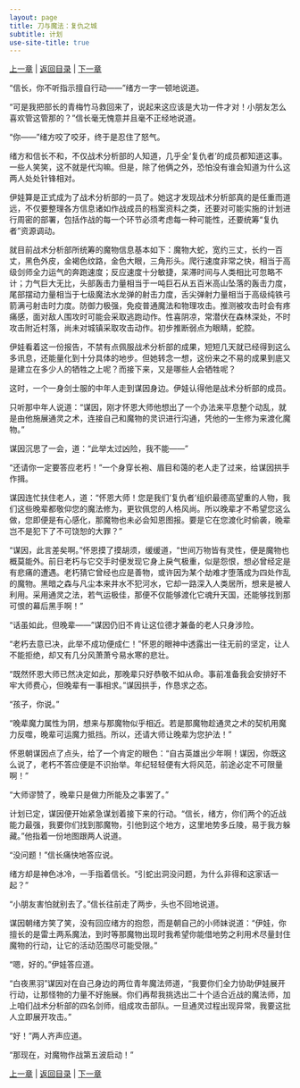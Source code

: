 ```yaml
---
layout: page
title: 刀与魔法：复仇之城
subtitle: 计划
use-site-title: true
---
```


[上一章](/Novels/AvengerCity/senior) | [返回目录](/Novels/AvengerCity/index) | [下一章](/Novels/AvengerCity/ghost) 

“信长，你不听指示擅自行动——”绪方一字一顿地说道。

“可是我把部长的青梅竹马救回来了，说起来这应该是大功一件才对！小朋友怎么喜欢管这管那的？”信长毫无愧意并且毫不正经地说道。

“你——”绪方咬了咬牙，终于是忍住了怒气。

绪方和信长不和，不仅战术分析部的人知道，几乎全‘复仇者’的成员都知道这事。一些人笑笑，这不就是代沟嘛。但是，除了他俩之外，恐怕没有谁会知道为什么这两人处处针锋相对。

伊娃算是正式成为了战术分析部的一员了。她这才发现战术分析部真的是任重而道远，不仅要整理各方信息诸如作战成员的档案资料之类，还要对可能实施的计划进行周密的部署，包括作战的每一个环节必须考虑每一种可能性，还要统筹“复仇者”资源调动。

就目前战术分析部所统筹的魔物信息基本如下：魔物大蛇，宽约三丈，长约一百丈，黑色外皮，金褐色纹路，金色大眼，三角形头。爬行速度非常之快，相当于高级剑师全力运气的奔跑速度；反应速度十分敏捷，呆滞时间与人类相比可忽略不计；力气巨大无比，头部轰击力量相当于一吨巨石从五百米高山坠落的轰击力度，尾部摆动力量相当于七级魔法水龙弹的射击力度，舌尖弹射力量相当于高级纯铁弓箭满弓射击时力度。防御力极强，免疫普通魔法和物理攻击。推测被攻击时会有疼痛感，面对敌人围攻时可能会采取逃跑动作。性喜阴凉，常潜伏在森林深处，不时攻击附近村落，尚未对城镇采取攻击动作。初步推断弱点为眼睛，蛇腔。

伊娃看着这一份报告，不禁有点佩服战术分析部的成果，短短几天就已经得到这么多讯息，还能量化到十分具体的地步。但她转念一想，这份来之不易的成果到底又是建立在多少人的牺牲之上呢？而接下来，又是哪些人会牺牲呢？

这时，一个一身剑士服的中年人走到谋因身边。伊娃认得他是战术分析部的成员。

只听那中年人说道：“谋因，刚才怀恩大师他想出了一个办法来平息整个动乱，就是由他施展通灵之术，连接自己和魔物的灵识进行沟通，凭他的一生修为来渡化魔物。”

谋因沉思了一会，道：“此举太过凶险，我不能——”

“还请你一定要答应老朽！”一个身穿长袍、眉目和蔼的老人走了过来，给谋因拱手作揖。

谋因连忙扶住老人，道：“怀恩大师！您是我们‘复仇者’组织最德高望重的人物，我们这些晚辈都敬仰您的魔法修为，更钦佩您的人格风尚。所以晚辈才不希望您这么做，您即便是有心感化，那魔物也未必会知恩图报。要是它在您渡化时偷袭，晚辈岂不是犯下了不可饶恕的大罪？”

“谋因，此言差矣啊。”怀恩摸了摸胡须，缓缓道，“世间万物皆有灵性，便是魔物也概莫能外。前日老朽与它交手时便发现它身上戾气极重，似是怨恨，想必曾经定是有悲痛的遭遇。老朽猜它曾经也应是善物，或许因为某个劫难才堕落成为四处作乱的魔物。黑暗之森与凡尘本来井水不犯河水，它却一路深入人类居所，想来是被人利用。采用通灵之法，若气运极佳，那便不仅能够渡化它魂升天国，还能够找到那可恨的幕后黑手啊！”

“话虽如此，但晚辈——”谋因仍旧不肯让这位德才兼备的老人只身涉险。

“老朽去意已决，此举不成功便成仁！”怀恩的眼神中透露出一往无前的坚定，让人不能拒绝，却又有几分风萧萧兮易水寒的悲壮。

“既然怀恩大师已然决定如此，那晚辈只好恭敬不如从命。事前准备我会安排好不牢大师费心，但晚辈有一事相求。”谋因拱手，作恳求之态。

“孩子，你说。”

“晚辈魔力属性为阴，想来与那魔物似乎相近。若是那魔物趁通灵之术的契机用魔力反噬，晚辈可运魔力抵挡。所以，还请大师让晚辈为您护法！”

怀恩朝谋因点了点头，给了一个肯定的眼色：“自古英雄出少年啊！谋因，你既这么说了，老朽不答应便是不识抬举。年纪轻轻便有大将风范，前途必定不可限量啊！”

“大师谬赞了，晚辈只是做力所能及之事罢了。”

计划已定，谋因便开始紧急谋划着接下来的行动。“信长，绪方，你们两个的近战能力最强，我要你们找到那魔物，引他到这个地方，这里地势多丘陵，易于我方躲藏。”他指着一份地图跟两人说道。

“没问题！”信长痛快地答应说。

绪方却是神色冰冷，一手指着信长。“引蛇出洞没问题，为什么非得和这家话一起？”

“小朋友害怕就别去了。”信长往前走了两步，头也不回地说道。

谋因朝绪方笑了笑，没有回应绪方的抱怨，而是朝自己的小师妹说道：“伊娃，你擅长的是雷土两系魔法，到时等那魔物出现时我希望你能借地势之利用术尽量封住魔物的行动，让它的活动范围尽可能受限。”

“嗯，好的。”伊娃答应道。

“白夜黑羽”谋因对在自己身边的两位青年魔法师道，“我要你们全力协助伊娃展开行动，让那怪物的力量不好施展。你们再帮我挑选出二十个适合近战的魔法师，加上咱们战术分析部的四名剑师，组成攻击部队。一旦通灵过程出现异常，我要这批人立即展开攻击。”

“好！”两人齐声应道。

“那现在，对魔物作战第五波启动！”

[上一章](/Novels/AvengerCity/senior) | [返回目录](/Novels/AvengerCity/index) | [下一章](/Novels/AvengerCity/ghost) 

<!-- UY BEGIN -->
<div id="uyan_frame"></div>
<script type="text/javascript" src="http://v2.uyan.cc/code/uyan.js"></script>
<!-- UY END -->
